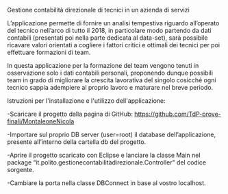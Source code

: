 
Gestione contabilità direzionale di tecnici in un azienda di servizi

L’applicazione permette di fornire un analisi tempestiva riguardo all’operato del tecnico nell’arco di tutto il 2018, in particolare modo partendo da dati contabili (presentati poi nella parte dedicata al data-set), sarà possibile ricavare valori orientati a cogliere i fattori critici e ottimali dei tecnici per poi effettuare formazioni di team.

In questa applicazione per la formazione del team vengono tenuti in osservazione solo i dati contabili personali, proponendo dunque possibili team in grado di migliorare la crescita lavorativa del singolo cosicché ogni tecnico sappia adempiere al proprio lavoro e maturare nel breve periodo.

Istruzioni per l'installazione e l'utilizzo dell'applicazione:

-Scaricare il progetto dalla pagina di GitHub: https://github.com/TdP-prove-finali/MontaleoneNicola

-Importare sul proprio DB server (user=root) il database dell’applicazione, presente all’interno della cartella db del progetto.

-Aprire il progetto scaricato con Eclipse e lanciare la classe Main nel package “it.polito.gestionecontabilitàdirezionale.Controller" del codice sorgente.

-Cambiare la porta nella classe DBConnect in base al vostro localhost.

